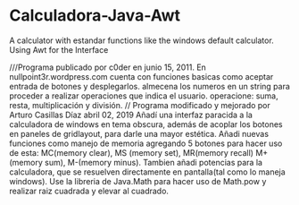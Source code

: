 # Calculadora-Java-Awt
A calculator with estandar functions like the windows default calculator. Using Awt for the Interface


///Programa publicado por c0der en junio 15, 2011. En nullpoint3r.wordpress.com
cuenta con funciones basicas como aceptar entrada de botones y desplegarlos.
almecena los numeros en un string para proceder a realizar operaciones que indica el usuario.
operacione: suma, resta, multiplicación y división.
// Programa modificado y mejorado por Arturo Casillas Díaz abril 02, 2019
Añadí una interfaz paracida a la calculadora de windows en tema obscura, además de acoplar los botones en paneles de gridlayout, para darle una 
mayor estética.
Añadi nuevas funciones como manejo de memoria agregando 5 botones para hacer uso de esta: MC(memory clear), MS (memory set), MR(memory recall)
M+(memory sum), M-(memory minus).
Tambien añadi potencias para la calculadora, que se resuelven directamente en pantalla(tal como lo maneja windows).
Use la libreria de Java.Math para hacer uso de Math.pow y realizar raiz cuadrada y elevar al cuadrado.
